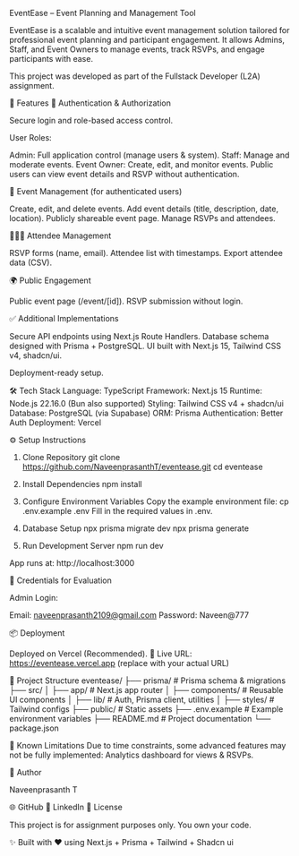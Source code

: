 EventEase – Event Planning and Management Tool

EventEase is a scalable and intuitive event management solution tailored for professional event planning and participant engagement.
It allows Admins, Staff, and Event Owners to manage events, track RSVPs, and engage participants with ease.

This project was developed as part of the Fullstack Developer (L2A) assignment.

🚀 Features
🔐 Authentication & Authorization

Secure login and role-based access control.

User Roles:

Admin: Full application control (manage users & system).
Staff: Manage and moderate events.
Event Owner: Create, edit, and monitor events.
Public users can view event details and RSVP without authentication.

📅 Event Management (for authenticated users)

Create, edit, and delete events.
Add event details (title, description, date, location).
Publicly shareable event page.
Manage RSVPs and attendees.

🧑‍🤝‍🧑 Attendee Management

RSVP forms (name, email).
Attendee list with timestamps.
Export attendee data (CSV).

🌍 Public Engagement

Public event page (/event/[id]).
RSVP submission without login.

✅ Additional Implementations

Secure API endpoints using Next.js Route Handlers.
Database schema designed with Prisma + PostgreSQL.
UI built with Next.js 15, Tailwind CSS v4, shadcn/ui.

Deployment-ready setup.

🛠️ Tech Stack
Language: TypeScript
Framework: Next.js 15
Runtime: Node.js 22.16.0 (Bun also supported)
Styling: Tailwind CSS v4 + shadcn/ui
Database: PostgreSQL (via Supabase)
ORM: Prisma
Authentication: Better Auth
Deployment: Vercel

⚙️ Setup Instructions

1. Clone Repository
   git clone https://github.com/NaveenprasanthT/eventease.git
   cd eventease

2. Install Dependencies
   npm install

3. Configure Environment Variables
   Copy the example environment file:
   cp .env.example .env
   Fill in the required values in .env.

4. Database Setup
   npx prisma migrate dev
   npx prisma generate

5. Run Development Server
   npm run dev


App runs at: http://localhost:3000

🔑 Credentials for Evaluation

Admin Login:

Email: naveenprasanth2109@gmail.com
Password: Naveen@777

📦 Deployment

Deployed on Vercel (Recommended).
🔗 Live URL: https://eventease.vercel.app
(replace with your actual URL)

📂 Project Structure
eventease/
├── prisma/ # Prisma schema & migrations
├── src/
│ ├── app/ # Next.js app router
│ ├── components/ # Reusable UI components
│ ├── lib/ # Auth, Prisma client, utilities
│ ├── styles/ # Tailwind configs
├── public/ # Static assets
├── .env.example # Example environment variables
├── README.md # Project documentation
└── package.json

🧪 Known Limitations
Due to time constraints, some advanced features may not be fully implemented:
Analytics dashboard for views & RSVPs.

👤 Author

Naveenprasanth T

🌐 GitHub
💼 LinkedIn
📜 License

This project is for assignment purposes only.
You own your code.

✨ Built with ❤️ using Next.js + Prisma + Tailwind + Shadcn ui
